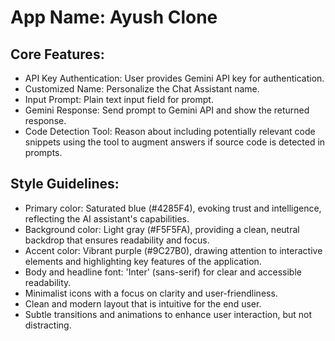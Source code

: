 # **App Name**: Ayush Clone

## Core Features:

- API Key Authentication: User provides Gemini API key for authentication.
- Customized Name: Personalize the Chat Assistant name.
- Input Prompt: Plain text input field for prompt.
- Gemini Response: Send prompt to Gemini API and show the returned response.
- Code Detection Tool: Reason about including potentially relevant code snippets using the tool to augment answers if source code is detected in prompts.

## Style Guidelines:

- Primary color: Saturated blue (#4285F4), evoking trust and intelligence, reflecting the AI assistant's capabilities.
- Background color: Light gray (#F5F5FA), providing a clean, neutral backdrop that ensures readability and focus.
- Accent color: Vibrant purple (#9C27B0), drawing attention to interactive elements and highlighting key features of the application.
- Body and headline font: 'Inter' (sans-serif) for clear and accessible readability.
- Minimalist icons with a focus on clarity and user-friendliness.
- Clean and modern layout that is intuitive for the end user.
- Subtle transitions and animations to enhance user interaction, but not distracting.